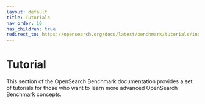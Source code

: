 ```yaml
---
layout: default
title: Tutorials
nav_order: 10
has_children: true
redirect_to: https://opensearch.org/docs/latest/benchmark/tutorials/index/
---
```


# Tutorial

This section of the OpenSearch Benchmark documentation provides a set of tutorials for those who want to learn more advanced OpenSearch Benchmark concepts.